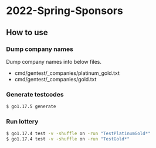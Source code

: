 # 2022-Spring-Sponsors

## How to use

### Dump company names

Dump company names into below files.

* cmd/gentest/_companies/platinum_gold.txt 
* cmd/gentest/_companies/gold.txt 

### Generate testcodes

```sh
$ go1.17.5 generate
```

### Run lottery

```sh
$ go1.17.4 test -v -shuffle on -run "TestPlatinumGold*"
$ go1.17.4 test -v -shuffle on -run "TestGold*"
```
